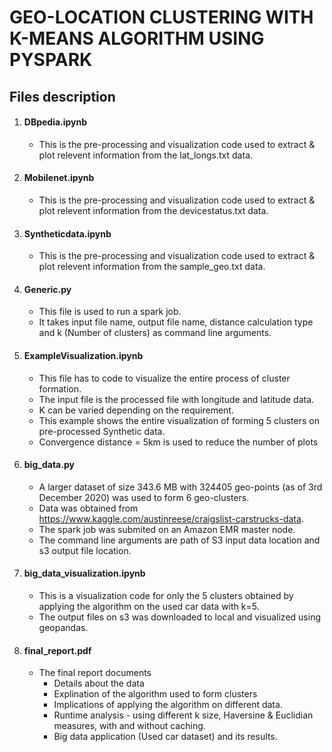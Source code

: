 # GEO-LOCATION CLUSTERING WITH K-MEANS ALGORITHM USING PYSPARK 


## Files description

1) #### DBpedia.ipynb
      - This is the pre-processing and visualization code used to extract & plot relevent information from the lat_longs.txt data.
2) #### Mobilenet.ipynb
      - This is the pre-processing and visualization code used to extract & plot relevent information from the devicestatus.txt data.
3) #### Syntheticdata.ipynb
      - This is the pre-processing and visualization code used to extract & plot relevent information from the sample_geo.txt data.    
4) #### Generic.py 
      - This file is used to run a spark job.
      - It takes input file name, output file name, distance calculation type and k (Number of clusters) as command line arguments.
5) #### ExampleVisualization.ipynb
      - This file has to code to visualize the entire process of cluster formation. 
      - The input file is the processed file with longitude and latitude data.
      - K can be varied depending on the requirement. 
      - This example shows the entire visualization of forming 5 clusters on pre-processed Synthetic data.
      -  Convergence distance = 5km is used to reduce the number of plots
6) #### big_data.py
      - A larger dataset of size 343.6 MB with 324405 geo-points (as of 3rd December 2020) was used to form 6 geo-clusters.
      - Data was obtained from https://www.kaggle.com/austinreese/craigslist-carstrucks-data. 
      - The spark job was submited on an Amazon EMR master node. 
      - The command line arguments are path of S3 input data location and s3 output file location.
7) #### big_data_visualization.ipynb
      - This is a visualization code for only the 5 clusters obtained by applying the algorithm on the used car data with k=5.
      - The output files on s3 was downloaded to local and visualized using geopandas.
8) #### final_report.pdf
      - The final report documents
         * Details about the data
         * Explination of the algorithm used to form clusters
         * Implications of applying the algorithm on different data.
         * Runtime analysis - using different k size, Haversine & Euclidian measures, with and without caching.
         * Big data application (Used car dataset) and its results. 
      
